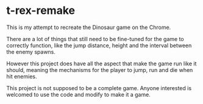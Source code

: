 # t-rex-remake

This is my attempt to recreate the Dinosaur game on the Chrome.

There are a lot of things that still need to be fine-tuned for the game to correctly function, like the
jump distance, height and the interval between the enemy spawns.

However this project does have all the aspect that make the game run like it should, meaning the mechanisms for 
the player to jump, run and die when hit enemies.

This project is not supposed to be a complete game. Anyone interested is welcomed to use the code and modify to make it a game.